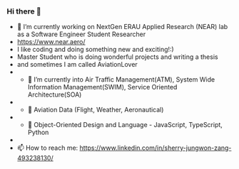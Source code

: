 ### Hi there 👋

- 🔭 I’m currently working on NextGen ERAU Applied Research (NEAR) lab as a Software Engineer Student Researcher
- https://www.near.aero/
- I like coding and doing something new and exciting!:)
- Master Student who is doing wonderful projects and writing a thesis
- and sometimes I am called AviationLover
- - 🌱 I’m currently into Air Traffic Management(ATM), System Wide Information Management(SWIM), Service Oriented Architecture(SOA)
- - 🌱                    Aviation Data (Flight, Weather, Aeronautical)
- - 🌱                    Object-Oriented Design and Language - JavaScript, TypeScript, Python
- 
- 📫 How to reach me: https://www.linkedin.com/in/sherry-jungwon-zang-493238130/


<!--
- 🌱 I’m currently learning ...
- 👯 I’m looking to collaborate on ...
- 🤔 I’m looking for help with ...
- 💬 Ask me about ...
- 😄 Pronouns: ...
- ⚡ Fun fact: ...
-->
